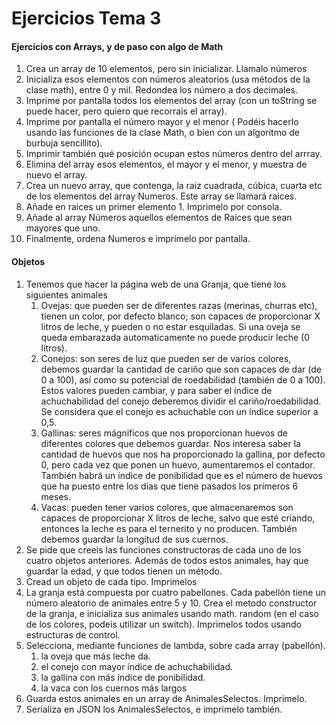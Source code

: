 # Ejercicios Tema 3

#### **Ejercicios con Arrays, y de paso con algo de Math**
   1. Crea un array de 10 elementos, pero sin inicializar. Llamalo números
   2. Inicializa esos elementos con números aleatorios (usa métodos de la clase math), entre 0 y mil. Redondea los número a dos decimales.
   4. Imprime por pantalla todos los elementos del array (con un toString se puede hacer, pero quiero que recorrais el array).
   5. Imprime por pantalla el número mayor  y el menor ( Podéis hacerlo usando las funciones de la clase Math, o bien con un algoritmo de burbuja sencillito).
   6. Imprimir también qué posición ocupan estos números dentro del arrray.
   7. Elimina del array esos elementos, el mayor y el menor, y muestra de nuevo el array.
   8. Crea un nuevo array, que contenga, la raiz cuadrada, cúbica, cuarta etc de los elementos del array Numeros. Este array se llamará raices.
   9. Añade en raices un primer elemento 1. Imprimelo por consola.
   10. Añade al array Números aquellos elementos de Raices que sean mayores que uno.
   11. Finalmente, ordena Numeros e imprimelo por pantalla.


#### Objetos
   1. Tenemos que hacer la página web de una Granja, que tiene los siguientes animales
         1. Ovejas: que pueden ser de diferentes razas (merinas, churras etc), tienen un color, por defecto blanco; son capaces de proporcionar X litros de leche, y pueden o no estar esquiladas. Si una oveja se queda embarazada automaticamente no puede producir leche (0 litros).
         2. Conejos: son seres de luz que pueden ser de varios colores, debemos guardar la cantidad de cariño que son capaces de dar (de 0 a 100), así como su potencial de roedabilidad (también de 0 a 100). Estos valores pueden cambiar, y para saber el índice de achuchabilidad del conejo deberemos dividir el cariño/roedabilidad. Se considera que el conejo es achuchable con un índice superior a 0,5.
         3. Gallinas: seres mágnificos que nos proporcionan huevos de diferentes colores que debemos guardar. Nos interesa saber la cantidad de huevos que nos ha proporcionado la gallina, por defecto 0, pero cada vez que ponen un huevo, aumentaremos el contador. También habrá un índice de ponibilidad que es el número de huevos que ha puesto entre los dias que tiene pasados los primeros 6 meses.
         4. Vacas: pueden tener varios colores, que almacenaremos son capaces de proporcionar X litros de leche, salvo que esté criando, entonces la leche es para el ternerito y no producen. También debemos guardar la longitud de sus cuernos.
   2. Se pide que creeis las funciones constructoras de cada uno de los cuatro objetos anteriores. Además de todos estos animales, hay que guardar la edad, y que todos tienen un método.
   1. Cread un objeto de cada tipo. Imprimelos
   2. La granja está compuesta por cuatro pabellones. Cada pabellón tiene un número aleatorio de animales entre 5 y 10. Crea el metodo constructor de la granja, e inicializa sus animales usando math. random (en el caso de los colores, podeis utilizar un switch). Imprimelos todos usando estructuras de control.
   1. Selecciona, mediante funciones de lambda, sobre cada array (pabellón).
         1. la oveja que más leche da.
         2. el conejo con mayor índice de achuchabilidad.
         3. la gallina con más índice de ponibilidad.
         4. la vaca con los cuernos más largos
   2. Guarda estos animales en un array de AnimalesSelectos. Imprimelo.
   3. Serializa en JSON los AnimalesSelectos, e imprimelo también.
   